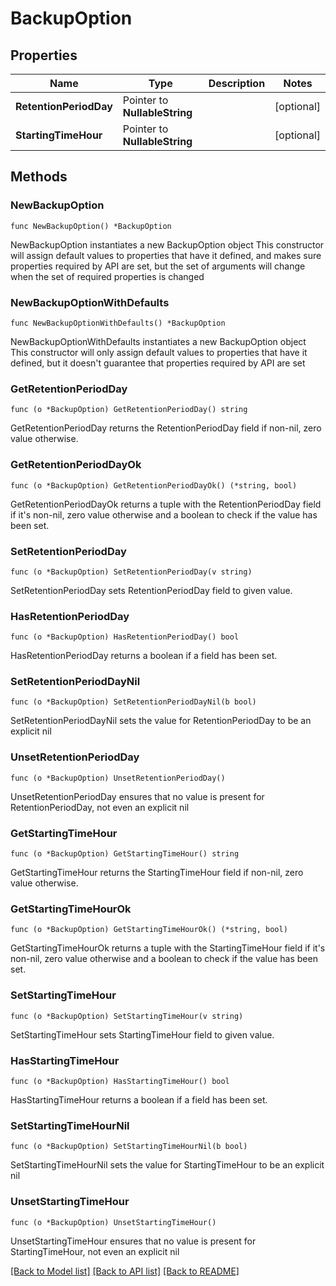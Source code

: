 # BackupOption

## Properties

Name | Type | Description | Notes
------------ | ------------- | ------------- | -------------
**RetentionPeriodDay** | Pointer to **NullableString** |  | [optional] 
**StartingTimeHour** | Pointer to **NullableString** |  | [optional] 

## Methods

### NewBackupOption

`func NewBackupOption() *BackupOption`

NewBackupOption instantiates a new BackupOption object
This constructor will assign default values to properties that have it defined,
and makes sure properties required by API are set, but the set of arguments
will change when the set of required properties is changed

### NewBackupOptionWithDefaults

`func NewBackupOptionWithDefaults() *BackupOption`

NewBackupOptionWithDefaults instantiates a new BackupOption object
This constructor will only assign default values to properties that have it defined,
but it doesn't guarantee that properties required by API are set

### GetRetentionPeriodDay

`func (o *BackupOption) GetRetentionPeriodDay() string`

GetRetentionPeriodDay returns the RetentionPeriodDay field if non-nil, zero value otherwise.

### GetRetentionPeriodDayOk

`func (o *BackupOption) GetRetentionPeriodDayOk() (*string, bool)`

GetRetentionPeriodDayOk returns a tuple with the RetentionPeriodDay field if it's non-nil, zero value otherwise
and a boolean to check if the value has been set.

### SetRetentionPeriodDay

`func (o *BackupOption) SetRetentionPeriodDay(v string)`

SetRetentionPeriodDay sets RetentionPeriodDay field to given value.

### HasRetentionPeriodDay

`func (o *BackupOption) HasRetentionPeriodDay() bool`

HasRetentionPeriodDay returns a boolean if a field has been set.

### SetRetentionPeriodDayNil

`func (o *BackupOption) SetRetentionPeriodDayNil(b bool)`

 SetRetentionPeriodDayNil sets the value for RetentionPeriodDay to be an explicit nil

### UnsetRetentionPeriodDay
`func (o *BackupOption) UnsetRetentionPeriodDay()`

UnsetRetentionPeriodDay ensures that no value is present for RetentionPeriodDay, not even an explicit nil
### GetStartingTimeHour

`func (o *BackupOption) GetStartingTimeHour() string`

GetStartingTimeHour returns the StartingTimeHour field if non-nil, zero value otherwise.

### GetStartingTimeHourOk

`func (o *BackupOption) GetStartingTimeHourOk() (*string, bool)`

GetStartingTimeHourOk returns a tuple with the StartingTimeHour field if it's non-nil, zero value otherwise
and a boolean to check if the value has been set.

### SetStartingTimeHour

`func (o *BackupOption) SetStartingTimeHour(v string)`

SetStartingTimeHour sets StartingTimeHour field to given value.

### HasStartingTimeHour

`func (o *BackupOption) HasStartingTimeHour() bool`

HasStartingTimeHour returns a boolean if a field has been set.

### SetStartingTimeHourNil

`func (o *BackupOption) SetStartingTimeHourNil(b bool)`

 SetStartingTimeHourNil sets the value for StartingTimeHour to be an explicit nil

### UnsetStartingTimeHour
`func (o *BackupOption) UnsetStartingTimeHour()`

UnsetStartingTimeHour ensures that no value is present for StartingTimeHour, not even an explicit nil

[[Back to Model list]](../README.md#documentation-for-models) [[Back to API list]](../README.md#documentation-for-api-endpoints) [[Back to README]](../README.md)


